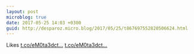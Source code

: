 ```yaml
---
layout: post
microblog: true
date: 2017-05-25 14:03 +0300
guid: http://desparoz.micro.blog/2017/05/25/t867697552820506624.html
---
```

Likes [t.co/eM0ta3dct...]([t.co/eM0ta3dct...](https://t.co/eM0ta3dctZ).) [t.co/eM0ta3dct...](https://t.co/eM0ta3dctZ)
